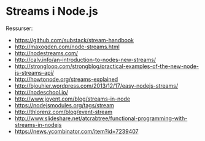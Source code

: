 Streams i Node.js
=================

Ressurser:

- https://github.com/substack/stream-handbook
- http://maxogden.com/node-streams.html
- http://nodestreams.com/
- http://calv.info/an-introduction-to-nodes-new-streams/
- http://strongloop.com/strongblog/practical-examples-of-the-new-node-js-streams-api/
- http://howtonode.org/streams-explained
- http://bjouhier.wordpress.com/2013/12/17/easy-nodejs-streams/
- http://nodeschool.io/
- http://www.joyent.com/blog/streams-in-node
- https://nodejsmodules.org/tags/stream
- http://thlorenz.com/blog/event-stream
- http://www.slideshare.net/atcrabtree/functional-programming-with-streams-in-nodejs
- https://news.ycombinator.com/item?id=7239407
